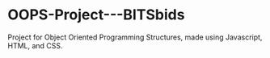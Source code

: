 # OOPS-Project---BITSbids
Project for Object Oriented Programming Structures, made using Javascript, HTML, and CSS.
